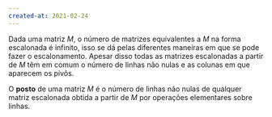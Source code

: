 ```yaml
---
created-at: 2021-02-24
---
```

Dada uma matriz $M$, o número de matrizes equivalentes a $M$ na forma escalonada é infinito, isso se dá pelas diferentes maneiras em que se pode fazer o escalonamento. Apesar disso todas as matrizes escalonadas a partir de $M$ têm em comum o número de linhas não nulas e as colunas em que aparecem os pivôs.

O **posto** de uma matriz $M$ é o número de linhas não nulas de qualquer matriz escalonada obtida a partir de $M$ por operações elementares sobre linhas.